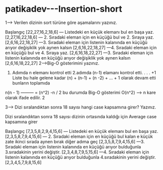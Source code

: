 # patikadev---Insertion-short
1—> Verilen dizinin sort türüne göre aşamalarını yazınız.

Başlangıç
[22,27,16,2,18,6]
— Listedeki en küçük elemanı bul en başa yaz.
[2,27,16,22,18,6]
— 2. Sıradaki eleman için en küçüğü bul ve 2. Sıraya yaz.
[2,6,16,22,18,27]
—3. Sıradaki eleman için listenin kalanında en küçüğü arıyor değişiklik yok aynen kalsın
[2,6,16,22,18,27]
—4. Sıradaki eleman için en küçüğü bul ve 4. Sıraya yaz.
[2,6,16,18,22,27]
—3. Sıradaki eleman için listenin kalanında en küçüğü arıyor değişiklik yok aynen kalsın
[2,6,16,18,22,27]
2—>Big-O gösterimini yazınız.

1. Adımda n elemanı kontrol etti 
2.adımda (n-1) elamanı kontrol etti.
			.
			.
			.
		       +1
Liste bu hale gelene kadar (n) + (n-1) + (n -2) + … + 1 olarak devam etti bunların toplamıda

n(n - 1)
———    =  (n^2) -n / 2 bu durumda Big-O gösterimi O(n^2) —> n kare olarak ifade edilir.
     2

3—>	Dizi sıralandıktan sonra 18 sayısı hangi case kapsamına girer? Yazınız.

Dizi sıralandıktan sonra 18 sayısı dizinin ortasında kaldığı için Average case kapsamına girer


Başlangıç
[7,3,5,8,2,9,4,15,6]
— Listedeki en küçük elemanı bul en başa yaz.
[2,3,5,8,7,9,4,15,6]
— 2. Sıradaki eleman için en küçüğü bul kalan e küçük zate ikinci sırada aynen bırak diğer adıma geç
[2,3,5,8,7,9,4,15,6]
—3. Sıradaki eleman için listenin kalanında en küçüğü arıyor bulduğunla 3.sıradakinin yerini değiştir.
[2,3,4,8,7,9,5,15,6]
—4. Sıradaki eleman için listenin kalanında en küçüğü arıyor bulduğunla 4.sıradakinin yerini değiştir.
[2,3,4,5,7,9,8,15,6]











